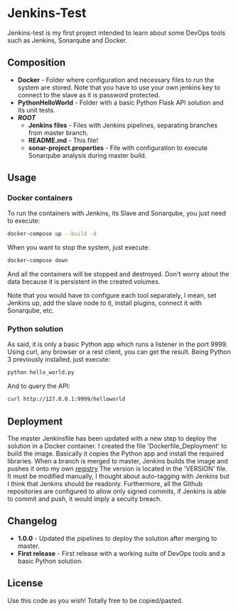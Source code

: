 # Jenkins-Test
Jenkins-test is my first project intended to learn about some DevOps tools such as Jenkins, Sonarqube and Docker.

## Composition
* **Docker** - Folder where configuration and necessary files to run the system are stored. Note that you have to use your own jenkins key to connect to the slave as it is password protected.
* **PythonHelloWorld** - Folder with a basic Python Flask API solution and its unit tests.
* ***ROOT***
  * **Jenkins files** - Files with Jenkins pipelines, separating branches from master branch.
  * **README.md** - This file!
  * **sonar-project.properties** - File with configuration to execute Sonarqube analysis during master build.


## Usage
### Docker containers
To run the containers with Jenkins, its Slave and Sonarqube, you just need to execute:
```bash
docker-compose up --build -d
```

When you want to stop the system, just execute:
```bash
docker-compose down
```
And all the containers will be stopped and destroyed. Don't worry about the data because it is persistent in the created volumes.

Note that you would have to configure each tool separately, I mean, set Jenkins up, add the slave node to it, install plugins, connect it with Sonarqube, etc.

### Python solution
As said, it is only a basic Python app which runs a listener in the port 9999. Using curl, any browser or a rest client, you can get the result.
Being Python 3 previously installed, just execute:
```bash
python hello_world.py
```
And to query the API:
```bash
curl http://127.0.0.1:9999/helloworld
```

## Deployment
The master Jenkinsfile has been updated with a new step to deploy the solution in a Docker container.
I created the file 'Dockerfile_Deployment' to build the image. Basically it copies the Python app and install the required libraries.
When a branch is merged to master, Jenkins builds the image and pushes it onto my own [registry](https://cloud.docker.com/u/davidleonm/repository/docker/davidleonm/pythonhelloworld)
The version is located in the 'VERSION' file. It must be modified manually, I thought about auto-tagging with Jenkins but I think that Jenkins should be readonly. Furthermore, all the Github repositories are configured to allow only signed commits, if Jenkins is able to commit and push, it would imply a secuity breach.

## Changelog
* **1.0.0** - Updated the pipelines to deploy the solution after merging to master.
* **First release** - First release with a working suite of DevOps tools and a basic Python solution.


## License
Use this code as you wish! Totally free to be copied/pasted.